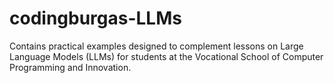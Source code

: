 # codingburgas-LLMs
Contains practical examples designed to complement lessons on Large Language Models (LLMs) for students at the Vocational School of Computer Programming and Innovation.
